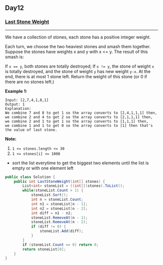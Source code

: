 ## Day12

### [Last Stone Weight](https://leetcode.com/explore/other/card/30-day-leetcoding-challenge/529/week-2/3297/)

---

We have a collection of stones, each stone has a positive integer weight.

Each turn, we choose the two heaviest stones and smash them together.  Suppose the stones have weights x and y with x <= y.  The result of this smash is:

If `x == y`, both stones are totally destroyed;
If `x != y`, the stone of weight `x` is totally destroyed, and the stone of weight `y` has new weight `y-x`.
At the end, there is at most 1 stone left.  Return the weight of this stone (or 0 if there are no stones left.)

**Example 1:**

```
Input: [2,7,4,1,8,1]
Output: 1
Explanation: 
We combine 7 and 8 to get 1 so the array converts to [2,4,1,1,1] then,
we combine 2 and 4 to get 2 so the array converts to [2,1,1,1] then,
we combine 2 and 1 to get 1 so the array converts to [1,1,1] then,
we combine 1 and 1 to get 0 so the array converts to [1] then that's the value of last stone.
```

**Note:**

1. `1 <= stones.length <= 30`
2. `1 <= stones[i] <= 1000`

- sort the list everytime to get the biggest two elements until the list is empty or with one element left

```cs
public class Solution {
    public int LastStoneWeight(int[] stones) {
        List<int> stoneList = ((int[])stones).ToList();
        while(stoneList.Count > 1) {
            stoneList.Sort();
            int n = stoneList.Count;
            int n1 = stoneList[n - 1];
            int n2 = stoneList[n - 2];
            int diff = n1 - n2;
            stoneList.RemoveAt(n - 1);
            stoneList.RemoveAt(n - 2);
            if (diff != 0) {
                stoneList.Add(diff);
            }
        }
        if (stoneList.Count == 0) return 0;
        return stoneList[0];
    }
}
```


